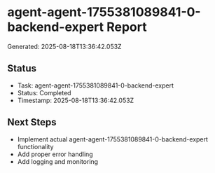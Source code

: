 # agent-agent-1755381089841-0-backend-expert Report

Generated: 2025-08-18T13:36:42.053Z

## Status
- Task: agent-agent-1755381089841-0-backend-expert
- Status: Completed
- Timestamp: 2025-08-18T13:36:42.053Z

## Next Steps
- Implement actual agent-agent-1755381089841-0-backend-expert functionality
- Add proper error handling
- Add logging and monitoring
